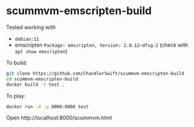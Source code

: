 # scummvm-emscripten-build

Tested working with
 * `debian:11`
 * emscripten `Package: emscripten, Version: 2.0.12~dfsg-2` (check with `apt show emscripten`)

To build:

```sh
git clone https://github.com/ChandlerSwift/scummvm-emscripten-build
cd scummvm-emscripten-build
docker build -t test .
```

To play:
```sh
docker run -d -p 8000:8000 test
```
Open http://localhost:8000/scummvm.html
